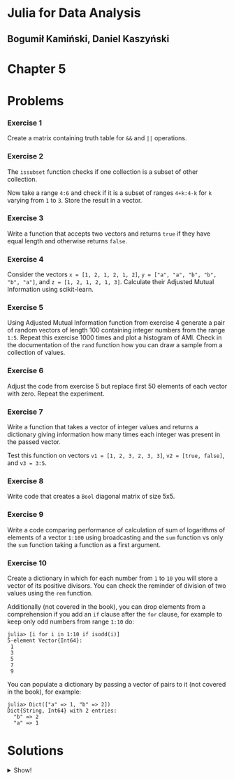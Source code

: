 # Julia for Data Analysis

## Bogumił Kamiński, Daniel Kaszyński

# Chapter 5

# Problems

### Exercise 1

Create a matrix containing truth table for `&&` and `||` operations.

### Exercise 2

The `issubset` function checks if one collection is a subset of other
collection.

Now take a range `4:6` and check if it is a subset of ranges `4+k:4-k` for
`k` varying from `1` to `3`. Store the result in a vector.

### Exercise 3

Write a function that accepts two vectors and returns `true` if they have equal
length and otherwise returns `false`.

### Exercise 4

Consider the vectors `x = [1, 2, 1, 2, 1, 2]`,
`y = ["a", "a", "b", "b", "b", "a"]`, and `z = [1, 2, 1, 2, 1, 3]`.
Calculate their Adjusted Mutual Information using scikit-learn.

### Exercise 5

Using Adjusted Mutual Information function from exercise 4 generate
a pair of random vectors of length 100 containing integer numbers from the
range `1:5`. Repeat this exercise 1000 times and plot a histogram of AMI.
Check in the documentation of the `rand` function how you can draw a sample
from a collection of values.

### Exercise 6

Adjust the code from exercise 5 but replace first 50 elements of each vector
with zero. Repeat the experiment.

### Exercise 7

Write a function that takes a vector of integer values and returns a dictionary
giving information how many times each integer was present in the passed vector.

Test this function on vectors `v1 = [1, 2, 3, 2, 3, 3]`, `v2 = [true, false]`,
and `v3 = 3:5`.

### Exercise 8

Write code that creates a `Bool` diagonal matrix of size 5x5.

### Exercise 9

Write a code comparing performance of calculation of sum of logarithms of
elements of a vector `1:100` using broadcasting and the `sum` function vs only
the `sum` function taking a function as a first argument.

### Exercise 10

Create a dictionary in which for each number from `1` to `10` you will store
a vector of its positive divisors. You can check the reminder of division
of two values using the `rem` function.

Additionally (not covered in the book), you can drop elements
from a comprehension if you add an `if` clause after the `for` clause, for
example to keep only odd numbers from range `1:10` do:

```
julia> [i for i in 1:10 if isodd(i)]
5-element Vector{Int64}:
 1
 3
 5
 7
 9
```

You can populate a dictionary by passing a vector of pairs to it (not covered in
the book), for example:

```
julia> Dict(["a" => 1, "b" => 2])
Dict{String, Int64} with 2 entries:
  "b" => 2
  "a" => 1
```

# Solutions

<details>

<summary>Show!</summary>

### Exercise 1

You can do it as follows:
```
julia> [true, false] .&& [true false]
2×2 BitMatrix:
 1  0
 0  0

julia> [true, false] .|| [true false]
2×2 BitMatrix:
 1  1
 1  0
```

Note that the first array is a vector, while the second array is a 1-row matrix.

### Exercise 2

You can do it like this using broadcasting:
```
julia> issubset.(Ref(4:6), [4-k:4+k for k in 1:3])
3-element BitVector:
 0
 1
 1
```
Note that you need to use `Ref` to protect `4:6` from being broadcasted over.

### Exercise 3

This function can be written as follows:

```
function equallength(x::AbstractVector, y::AbstractVector) = length(x) == length(y)
```

### Exercise 4

You can do this exercise as follows:
```
julia> using PyCall

julia> metrics = pyimport("sklearn.metrics");

julia> metrics.adjusted_mutual_info_score(x, y)
-0.11111111111111087

julia> metrics.adjusted_mutual_info_score(x, z)
0.7276079390930807

julia> metrics.adjusted_mutual_info_score(y, z)
-0.21267989848846763
```

### Exercise 5

You can create such a plot using the following commands:

```
using Plots
histogram([metrics.adjusted_mutual_info_score(rand(1:5, 100), rand(1:5, 100))
           for i in 1:1000], label="AMI")
```

You can check that AMI oscillates around 0.

### Exercise 6

This time it is convenient to write a helper function. Note that we use
broadcasting to update values in the vectors.

```
function exampleAMI()
    x = rand(1:5, 100)
    y = rand(1:5, 100)
    x[1:50] .= 0
    y[1:50] .= 0
    return metrics.adjusted_mutual_info_score(x, y)
end
histogram([exampleAMI() for i in 1:1000], label="AMI")
```

Note that this time AMI is a bit below 0.5, which shows a better match between
vectors.

### Exercise 7

```
julia> function counter(v::AbstractVector{<:Integer})
           d = Dict{eltype(v), Int}()
           for x in v
               if haskey(d, x)
                   d[x] += 1
               else
                   d[x] = 1
               end
           end
           return d
       end
counter (generic function with 1 method)

julia> counter(v1)
Dict{Int64, Int64} with 3 entries:
  2 => 2
  3 => 3
  1 => 1

julia> counter(v2)
Dict{Bool, Int64} with 2 entries:
  0 => 1
  1 => 1

julia> counter(v3)
Dict{Int64, Int64} with 3 entries:
  5 => 1
  4 => 1
  3 => 1
```

Note that we used the `eltype` function to set a proper key type for
dictionary `d`.

### Exercise 8

This is a way to do it:
```
julia> 1:5 .== (1:5)'
5×5 BitMatrix:
 1  0  0  0  0
 0  1  0  0  0
 0  0  1  0  0
 0  0  0  1  0
 0  0  0  0  1
```

Using the `LinearAlgebra` module you could also write:

```
julia> using LinearAlgebra

julia> I(5)
5×5 Diagonal{Bool, Vector{Bool}}:
 1  ⋅  ⋅  ⋅  ⋅
 ⋅  1  ⋅  ⋅  ⋅
 ⋅  ⋅  1  ⋅  ⋅
 ⋅  ⋅  ⋅  1  ⋅
 ⋅  ⋅  ⋅  ⋅  1
```

### Exercise 9

Here is how you can do it:

```
julia> using BenchmarkTools

julia> @btime sum(log.(1:100))
  1.620 μs (1 allocation: 896 bytes)
363.7393755555635

julia> @btime sum(log, 1:100)
  1.570 μs (0 allocations: 0 bytes)
363.7393755555636
```

As you can see using the `sum` function with `log` as its first argument
is a bit faster as it is not allocating.

### Exercise 10

Here is how you can do it:

```
julia> Dict([i => [j for j in 1:i if rem(i, j) == 0] for i in 1:10])
Dict{Int64, Vector{Int64}} with 10 entries:
  5  => [1, 5]
  4  => [1, 2, 4]
  6  => [1, 2, 3, 6]
  7  => [1, 7]
  2  => [1, 2]
  10 => [1, 2, 5, 10]
  9  => [1, 3, 9]
  8  => [1, 2, 4, 8]
  3  => [1, 3]
  1  => [1]
```

</details>
